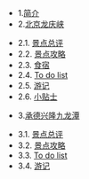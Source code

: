 * 1.[简介](01.0.md)
* 2.[北京龙庆峡](02.0.md)
 - 2.1. [景点总评](02.1.md)
 - 2.2. [景点攻略](02.2.md)
 - 2.3. [食宿](02.3.md)
 - 2.4. [To do list](02.4.md)
 - 2.5. [游记](02.5.md)
 - 2.6. [小贴士](02.6.md)
* 3.[承德兴隆九龙潭](03.0.md)
 - 3.1. [景点总评](03.1.md)
 - 3.2. [景点攻略](03.2.md)
 - 3.3. [To do list](03.2.md)
 - 3.4. [游记](03.3.md)